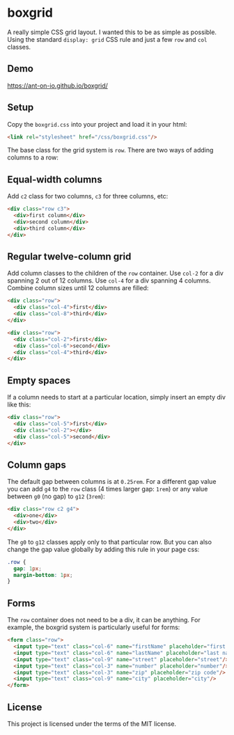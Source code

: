# boxgrid

A really simple CSS grid layout. I wanted this to be as simple as possible. Using the standard `display: grid` CSS rule and just a few `row` and `col` classes.

## Demo

https://ant-on-io.github.io/boxgrid/

## Setup

Copy the `boxgrid.css` into your project and load it in your html:

```html
<link rel="stylesheet" href="/css/boxgrid.css"/>

```
The base class for the grid system is `row`. There are two ways of adding columns to a row:

## Equal-width columns

Add `c2` class for two columns, `c3` for three columns, etc:

```html
<div class="row c3">
  <div>first column</div>
  <div>second column</div>
  <div>third column</div>
</div>
```
## Regular twelve-column grid

Add column classes to the children of the `row` container. Use `col-2` for a div spanning 2 out of 12 columns.
Use `col-4` for a div spanning 4 columns.
Combine column sizes until 12 columns are filled:

```html
<div class="row">
  <div class="col-4">first</div>
  <div class="col-8">third</div>
</div>

<div class="row">
  <div class="col-2">first</div>
  <div class="col-6">second</div>
  <div class="col-4">third</div>
</div>
```

## Empty spaces

If a column needs to start at a particular location, simply insert an empty div like this:

```html
<div class="row">
  <div class="col-5">first</div>
  <div class="col-2"></div>
  <div class="col-5">second</div>
</div>
```

## Column gaps

The default gap between columns is at `0.25rem`. For a different gap value you can add `g4` to the `row` class (4 times larger gap: `1rem`) or any value between `g0` (no gap) to `g12` (`3rem`):

```html
<div class="row c2 g4">
  <div>one</div>
  <div>two</div>
</div>
```

The `g0` to `g12` classes apply only to that particular row. But you can also change the gap value globally by adding this rule in your page css:


```css
.row {
  gap: 1px;
  margin-bottom: 1px;
}
```

## Forms

The `row` container does not need to be a div, it can be anything. For example, the boxgrid system is particularly useful for forms:

```html
<form class="row">
  <input type="text" class="col-6" name="firstName" placeholder="first name"/>
  <input type="text" class="col-6" name="lastName" placeholder="last name"/>
  <input type="text" class="col-9" name="street" placeholder="street"/>
  <input type="text" class="col-3" name="number" placeholder="number"/>
  <input type="text" class="col-3" name="zip" placeholder="zip code"/>
  <input type="text" class="col-9" name="city" placeholder="city"/>
</form>
```

## License

This project is licensed under the terms of the MIT license.
